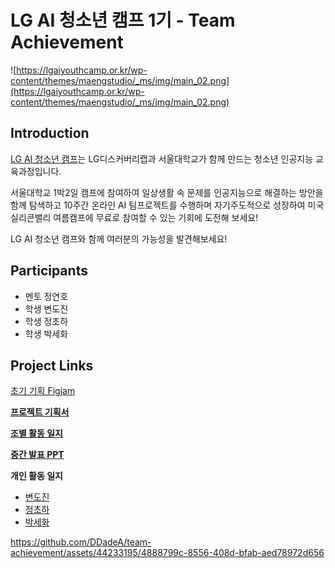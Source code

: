 # LG AI 청소년 캠프 1기 - Team Achievement

![https://lgaiyouthcamp.or.kr/wp-content/themes/maengstudio/_ms/img/main_02.png](https://lgaiyouthcamp.or.kr/wp-content/themes/maengstudio/_ms/img/main_02.png)

## Introduction
[LG AI 청소년 캠프](https://lgaiyouthcamp.or.kr/)는 LG디스커버리랩과 서울대학교가 함께 만드는
청소년 인공지능 교육과정입니다.

서울대학교 1박2일 캠프에 참여하여 일상생활 속 문제를 인공지능으로 해결하는 방안을 함께 탐색하고
10주간 온라인 AI 팀프로젝트를 수행하며 자기주도적으로 성장하여
미국 실리콘밸리 여름캠프에 무료로 참여할 수 있는 기회에 도전해 보세요!

LG AI 청소년 캠프와 함께 여러분의 가능성을 발견해보세요!

## Participants
 - 멘토 정연호
 - 학생 변도진
 - 학생 정초하
 - 학생 박세화

## Project Links
[초기 기획 Figjam](https://www.figma.com/file/naPwuCFevp9Pbgw4O5SKHp/Untitled?type=whiteboard&t=q68oMNcgbHVC5l99-0)

[**프로젝트 기획서**](https://docs.google.com/presentation/d/1VaCRwZrNsFYPNLHRoh0C-WBrvILr-cRB69zPIF8U1mI)

[**조별 활동 일지**](https://docs.google.com/spreadsheets/d/14Dhfr3sQ8_wAy1uB2k1X7hj7EimNW4l5Pz9qTRWeOhg/edit#gid=0)

[**중간 발표 PPT**](https://docs.google.com/presentation/d/1MpN3R2mF-rtPvMVXYtdahlrp2liNzwEjaX9F7Nvz5co/edit#slide=id.p1)

**개인 활동 일지**
- [변도진](https://docs.google.com/spreadsheets/d/1nQ_faEBy45h97C-UQcGTw7xIgqwQVxn72hnVMjvCbfc/edit#gid=186727155)
- [정초하](https://docs.google.com/spreadsheets/d/1pwvQ-5O-IzV03rN32BQs18NVSP1kThaz1EO9LhSiHM8/edit#gid=186727155)
- [박세화](https://docs.google.com/spreadsheets/d/1UbIAxtjoy8lhn05LswZAo2kXcVdjnSqWZAkbSuvNJBA/edit#gid=186727155)

https://github.com/DDadeA/team-achievement/assets/44233195/4888799c-8556-408d-bfab-aed78972d656
